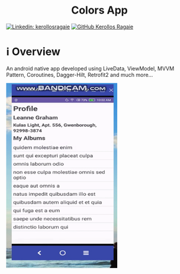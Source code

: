 <h1 align="center">Colors App</h1>

[![Linkedin: kerollosragaie](https://img.shields.io/badge/-kerollosragaie-blue?style=flat-square&logo=Linkedin&logoColor=white&link=https://www.linkedin.com/in/kerollos-ragaie-youssef-b9529aa6/)](https://www.linkedin.com/in/kerollos-ragaie/)
[![GitHub Kerollos Ragaie](https://img.shields.io/github/followers/kerolosragaie?label=follow&style=social)](https://github.com/kerolosragaie)

# ℹ️ Overview
An android native app developed using LiveData, ViewModel, MVVM Pattern, Coroutines, Dagger-Hilt, Retrofit2 and much more...

<img src="app/src/main/res/drawable/overview.gif" width="300" height="500"/>
